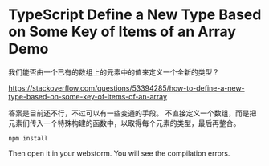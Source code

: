 TypeScript Define a New Type Based on Some Key of Items of an Array Demo
========================================================================

我们能否由一个已有的数组上的元素中的值来定义一个全新的类型？

https://stackoverflow.com/questions/53394285/how-to-define-a-new-type-based-on-some-key-of-items-of-an-array

答案是目前还不行，不过可以有一些变通的手段。
不直接定义一个数组，而是把元素们传入一个特殊构建的函数中，以取得每个元素的类型，最后再整合。

```
npm install
```

Then open it in your webstorm. You will see the compilation errors.
